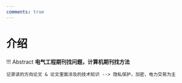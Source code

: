 ```yaml
---
comments: true
---
```


# 介绍

!!! Abstract
    **电气工程期刊找问题，计算机期刊找方法**

    记录读的方向论文 & 论文里面涉及的技术知识 --> 隐私保护，加密，电力交易为主